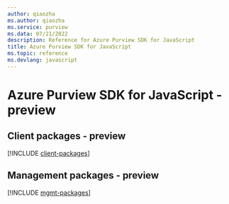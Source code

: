 ```yaml
---
author: qiaozha
ms.author: qiaozha
ms.service: purview
ms.data: 07/21/2022
description: Reference for Azure Purview SDK for JavaScript
title: Azure Purview SDK for JavaScript
ms.topic: reference
ms.devlang: javascript
---
```

# Azure Purview SDK for JavaScript - preview

## Client packages - preview
[!INCLUDE [client-packages](purview-client-index.md)]
## Management packages - preview
[!INCLUDE [mgmt-packages](purview-mgmt-index.md)]